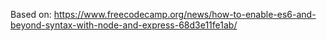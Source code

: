 Based on: https://www.freecodecamp.org/news/how-to-enable-es6-and-beyond-syntax-with-node-and-express-68d3e11fe1ab/